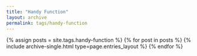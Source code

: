 ```yaml
---
title: "Handy Function"
layout: archive
permalink: tags/handy-function
---
```


{% assign posts = site.tags.handy-function %}
{% for post in posts %} {% include archive-single.html type=page.entries_layout %} {% endfor %}